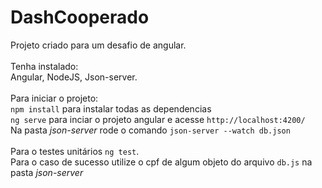 # DashCooperado

Projeto criado para um desafio de angular.<br>
<br>
Tenha instalado:<br>
Angular, NodeJS, Json-server.<br>
<br>
Para iniciar o projeto:<br>
`npm install` para instalar todas as dependencias<br>
`ng serve` para inciar o projeto angular e acesse `http://localhost:4200/`<br>
Na pasta *json-server* rode o comando `json-server --watch db.json`<br>
<br>
Para o testes unitários `ng test`.
<br>
Para o caso de sucesso utilize o cpf de algum objeto do arquivo `db.js` na pasta *json-server*
